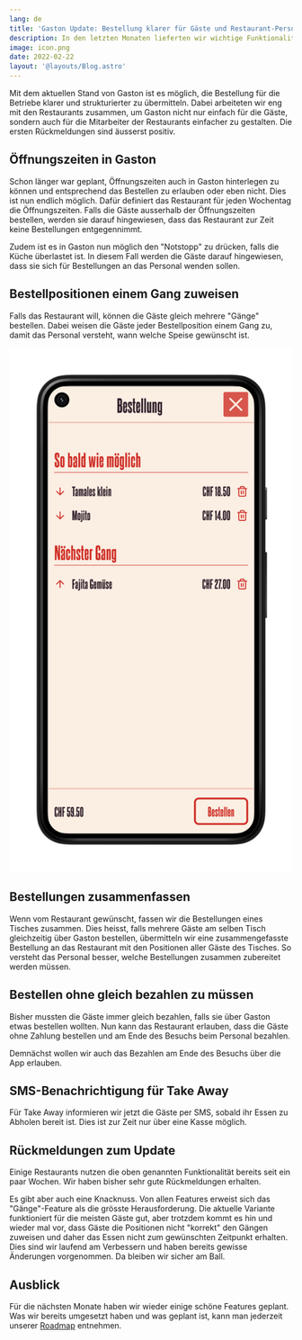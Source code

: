 ```yaml
---
lang: de
title: 'Gaston Update: Bestellung klarer für Gäste und Restaurant-Personal (22-01)'
description: In den letzten Monaten lieferten wir wichtige Funktionalität, um die Bestellungen der Gäste für die Betreibe klarer zu machen. Zudem ist es nun möglich die Gäste bei Take Away über SMS zu informieren, wenn die Bestellung bereit ist.
image: icon.png
date: 2022-02-22
layout: '@layouts/Blog.astro'
---
```


Mit dem aktuellen Stand von Gaston ist es möglich, die Bestellung für die Betriebe klarer und strukturierter zu übermitteln. Dabei arbeiteten wir eng mit den Restaurants zusammen, um Gaston nicht nur einfach für die Gäste, sondern auch für die Mitarbeiter der Restaurants einfacher zu gestalten. Die ersten Rückmeldungen sind äusserst positiv.

## Öffnungszeiten in Gaston

Schon länger war geplant, Öffnungszeiten auch in Gaston hinterlegen zu können und entsprechend das Bestellen zu erlauben oder eben nicht. Dies ist nun endlich möglich. Dafür definiert das Restaurant für jeden Wochentag die Öffnungszeiten. Falls die Gäste ausserhalb der Öffnungszeiten bestellen, werden sie darauf hingewiesen, dass das Restaurant zur Zeit keine Bestellungen entgegennimmt.

Zudem ist es in Gaston nun möglich den "Notstopp" zu drücken, falls die Küche überlastet ist. In diesem Fall werden die Gäste darauf hingewiesen, dass sie sich für Bestellungen an das Personal wenden sollen.

## Bestellpositionen einem Gang zuweisen

Falls das Restaurant will, können die Gäste gleich mehrere "Gänge" bestellen. Dabei weisen die Gäste jeder Bestellposition einem Gang zu, damit das Personal versteht, wann welche Speise gewünscht ist.

![Bestellpositionen einem Gang zuweisen](courses.png)

## Bestellungen zusammenfassen

Wenn vom Restaurant gewünscht, fassen wir die Bestellungen eines Tisches zusammen. Dies heisst, falls mehrere Gäste am selben Tisch gleichzeitig über Gaston bestellen, übermitteln wir eine zusammengefasste Bestellung an das Restaurant mit den Positionen aller Gäste des Tisches. So versteht das Personal besser, welche Bestellungen zusammen zubereitet werden müssen.

## Bestellen ohne gleich bezahlen zu müssen

Bisher mussten die Gäste immer gleich bezahlen, falls sie über Gaston etwas bestellen wollten. Nun kann das Restaurant erlauben, dass die Gäste ohne Zahlung bestellen und am Ende des Besuchs beim Personal bezahlen.

Demnächst wollen wir auch das Bezahlen am Ende des Besuchs über die App erlauben.

## SMS-Benachrichtigung für Take Away

Für Take Away informieren wir jetzt die Gäste per SMS, sobald ihr Essen zu Abholen bereit ist. Dies ist zur Zeit nur über eine Kasse möglich.

## Rückmeldungen zum Update

Einige Restaurants nutzen die oben genannten Funktionalität bereits seit ein paar Wochen. Wir haben bisher sehr gute Rückmeldungen erhalten.

Es gibt aber auch eine Knacknuss. Von allen Features erweist sich das "Gänge"-Feature als die grösste Herausforderung. Die aktuelle Variante funktioniert für die meisten Gäste gut, aber trotzdem kommt es hin und wieder mal vor, dass Gäste die Positionen nicht "korrekt" den Gängen zuweisen und daher das Essen nicht zum gewünschten Zeitpunkt erhalten. Dies sind wir laufend am Verbessern und haben bereits gewisse Änderungen vorgenommen. Da bleiben wir sicher am Ball.

## Ausblick

Für die nächsten Monate haben wir wieder einige schöne Features geplant. Was wir bereits umgesetzt haben und was geplant ist, kann man jederzeit unserer [Roadmap](https://www.notion.so/gastonsolution/Roadmap-von-Gaston-6644875d1fba4fe58cacfbf15e1ace7e) entnehmen.
